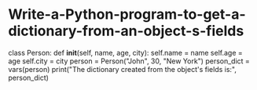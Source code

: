 # Write-a-Python-program-to-get-a-dictionary-from-an-object-s-fields

class Person:
 def __init__(self, name, age, city):
 self.name = name
 self.age = age
 self.city = city
person = Person("John", 30, "New York")
person_dict = vars(person)
print("The dictionary created from the object's fields is:", person_dict)
